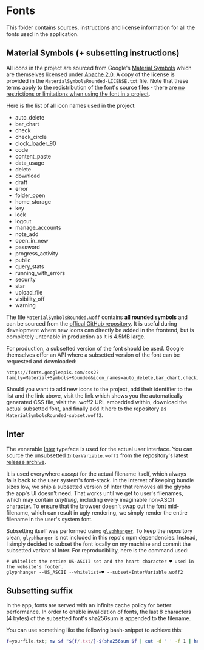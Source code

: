 # Fonts

This folder contains sources, instructions and license information for all the fonts used in the application.

## Material Symbols (+ subsetting instructions)

All icons in the project are sourced from Google's [Material Symbols](https://fonts.google.com/icons)
which are themselves licensed under [Apache 2.0](https://www.apache.org/licenses/LICENSE-2.0.html).
A copy of the license is provided in the `MaterialSymbolsRounded-LICENSE.txt` file.
Note that these terms apply to the redistribution of the font's source files - 
there are [no restrictions or limitations when using the font in a project](https://developers.google.com/fonts/faq#can_i_use_any_font_in_a_commercial_product).

Here is the list of all icon names used in the project:
- auto_delete
- bar_chart
- check
- check_circle
- clock_loader_90
- code
- content_paste
- data_usage
- delete
- download
- draft
- error
- folder_open
- home_storage
- key
- lock
- logout
- manage_accounts
- note_add
- open_in_new
- password
- progress_activity
- public
- query_stats
- running_with_errors
- security
- star
- upload_file
- visibility_off
- warning

The file `MaterialSymbolsRounded.woff` contains **all rounded symbols** and can be sourced from the [offical GitHub repository](https://github.com/google/material-design-icons/tree/master/variablefont).
It is useful during development where new icons can directly be added in the frontend, but is completely untenable in production as it is 4.5MB large.

For production, a subsetted version of the font should be used.
Google themselves offer an API where a subsetted version of the font can be requested and downloaded:

```
https://fonts.googleapis.com/css2?family=Material+Symbols+Rounded&icon_names=auto_delete,bar_chart,check,check_circle,clock_loader_90,code,content_paste,data_usage,delete,download,draft,error,folder_open,home_storage,key,lock,logout,manage_accounts,note_add,open_in_new,password,progress_activity,public,query_stats,running_with_errors,security,star,upload_file,visibility_off,warning
```

Should you want to add new icons to the project, add their identifier to the list and the link above, visit the link which shows you the automatically generated CSS file, visit the .woff2 URL embedded within, download the actual subsetted font, and finally add it here to the repository as `MaterialSymbolsRounded-subset.woff2`.

## Inter

The venerable [Inter](https://rsms.me/inter/) typeface is used for the actual user interface.
You can source the unsubsetted `InterVariable.woff2` from the repository's latest [release archive](https://github.com/rsms/inter/releases).

It is used everywhere *except* for the actual filename itself, which always falls back to the user system's font-stack.
In the interest of keeping bundle sizes low, we ship a subsetted version of Inter that removes all the glyphs the app's UI doesn't need.
That works until we get to user's filenames, which may contain *anything*, including every imaginable non-ASCII character.
To ensure that the browser doesn't swap out the font mid-filename, which can result in ugly rendering, we simply render the entire filename in the user's system font.

Subsetting itself was performed using [`glyphhanger`](https://github.com/zachleat/glyphhanger).
To keep the repository clean, `glyphhanger` is not included in this repo's npm dependencies.
Instead, I simply decided to subset the font locally on my machine and commit the subsetted variant of Inter.
For reproducibility, here is the command used:

```
# Whitelist the entire US-ASCII set and the heart character ♥ used in the website's footer.
glyphhanger --US_ASCII --whitelist=♥ --subset=InterVariable.woff2
```

## Subsetting suffix

In the app, fonts are served with an infinite cache policy for better performance.
In order to enable invalidation of fonts, the last 8 characters (4 bytes) of the subsetted font's sha256sum is appended to the filename.

You can use something like the following bash-snippet to achieve this:
```bash
f=yourfile.txt; mv $f "${f/.txt/}-$(sha256sum $f | cut -d ' ' -f 1 | head -c 9).txt"
```
